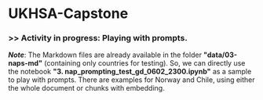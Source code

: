 # UKHSA-Capstone

### **>> Activity in progress: Playing with prompts.**

_**Note**_: The Markdown files are already available in the folder **"data/03-naps-md"** (containing only countries for testing). So, we can directly use the notebook **"3. nap_prompting_test_gd_0602_2300.ipynb"** as a sample to play with prompts. There are examples for Norway and Chile, using either the whole document or chunks with embedding.
